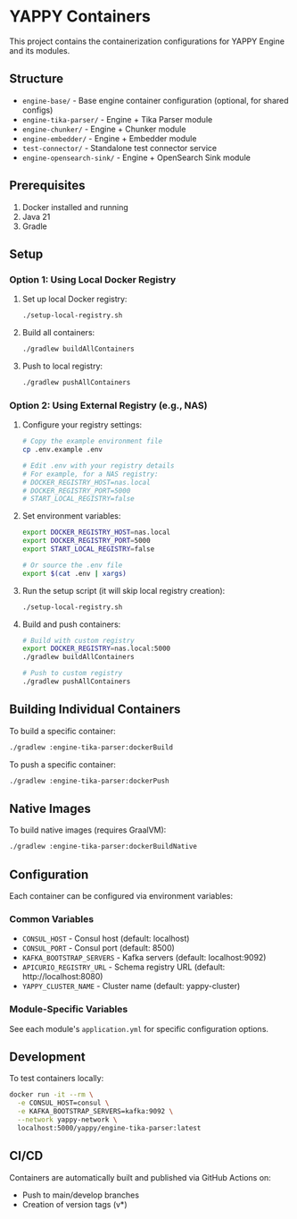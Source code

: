# YAPPY Containers

This project contains the containerization configurations for YAPPY Engine and its modules.

## Structure

- `engine-base/` - Base engine container configuration (optional, for shared configs)
- `engine-tika-parser/` - Engine + Tika Parser module
- `engine-chunker/` - Engine + Chunker module  
- `engine-embedder/` - Engine + Embedder module
- `test-connector/` - Standalone test connector service
- `engine-opensearch-sink/` - Engine + OpenSearch Sink module

## Prerequisites

1. Docker installed and running
2. Java 21
3. Gradle

## Setup

### Option 1: Using Local Docker Registry

1. Set up local Docker registry:
   ```bash
   ./setup-local-registry.sh
   ```

2. Build all containers:
   ```bash
   ./gradlew buildAllContainers
   ```

3. Push to local registry:
   ```bash
   ./gradlew pushAllContainers
   ```

### Option 2: Using External Registry (e.g., NAS)

1. Configure your registry settings:
   ```bash
   # Copy the example environment file
   cp .env.example .env
   
   # Edit .env with your registry details
   # For example, for a NAS registry:
   # DOCKER_REGISTRY_HOST=nas.local
   # DOCKER_REGISTRY_PORT=5000
   # START_LOCAL_REGISTRY=false
   ```

2. Set environment variables:
   ```bash
   export DOCKER_REGISTRY_HOST=nas.local
   export DOCKER_REGISTRY_PORT=5000
   export START_LOCAL_REGISTRY=false
   
   # Or source the .env file
   export $(cat .env | xargs)
   ```

3. Run the setup script (it will skip local registry creation):
   ```bash
   ./setup-local-registry.sh
   ```

4. Build and push containers:
   ```bash
   # Build with custom registry
   export DOCKER_REGISTRY=nas.local:5000
   ./gradlew buildAllContainers
   
   # Push to custom registry
   ./gradlew pushAllContainers
   ```

## Building Individual Containers

To build a specific container:
```bash
./gradlew :engine-tika-parser:dockerBuild
```

To push a specific container:
```bash
./gradlew :engine-tika-parser:dockerPush
```

## Native Images

To build native images (requires GraalVM):
```bash
./gradlew :engine-tika-parser:dockerBuildNative
```

## Configuration

Each container can be configured via environment variables:

### Common Variables
- `CONSUL_HOST` - Consul host (default: localhost)
- `CONSUL_PORT` - Consul port (default: 8500)
- `KAFKA_BOOTSTRAP_SERVERS` - Kafka servers (default: localhost:9092)
- `APICURIO_REGISTRY_URL` - Schema registry URL (default: http://localhost:8080)
- `YAPPY_CLUSTER_NAME` - Cluster name (default: yappy-cluster)

### Module-Specific Variables
See each module's `application.yml` for specific configuration options.

## Development

To test containers locally:
```bash
docker run -it --rm \
  -e CONSUL_HOST=consul \
  -e KAFKA_BOOTSTRAP_SERVERS=kafka:9092 \
  --network yappy-network \
  localhost:5000/yappy/engine-tika-parser:latest
```

## CI/CD

Containers are automatically built and published via GitHub Actions on:
- Push to main/develop branches
- Creation of version tags (v*)